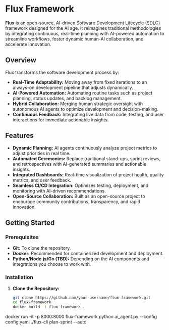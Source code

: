 # Flux Framework

**Flux** is an open-source, AI-driven Software Development Lifecycle (SDLC) framework designed for the AI age. It reimagines traditional methodologies by integrating continuous, real-time planning with AI-powered automation to streamline workflows, foster dynamic human-AI collaboration, and accelerate innovation.

## Overview

Flux transforms the software development process by:
- **Real-Time Adaptability:** Moving away from fixed iterations to an always-on development pipeline that adjusts dynamically.
- **AI-Powered Automation:** Automating routine tasks such as project planning, status updates, and backlog management.
- **Hybrid Collaboration:** Merging human strategic oversight with autonomous AI agents to optimize development and decision-making.
- **Continuous Feedback:** Integrating live data from code, testing, and user interactions for immediate actionable insights.

## Features

- **Dynamic Planning:** AI agents continuously analyze project metrics to adjust priorities in real time.
- **Automated Ceremonies:** Replace traditional stand-ups, sprint reviews, and retrospectives with AI-generated summaries and actionable insights.
- **Integrated Dashboards:** Real-time visualization of project health, quality metrics, and user feedback.
- **Seamless CI/CD Integration:** Optimizes testing, deployment, and monitoring with AI-driven recommendations.
- **Open-Source Collaboration:** Built as an open-source project to encourage community contributions, transparency, and rapid innovation.

## Getting Started

### Prerequisites

- **Git:** To clone the repository.
- **Docker:** Recommended for containerized development and deployment.
- **Python/Node.js/Go (TBD):** Depending on the AI components and integrations you choose to work with.

### Installation

1. **Clone the Repository:**
   ```bash
   git clone https://github.com/your-username/flux-framework.git
   cd flux-framework
   docker build -t flux-framework .
docker run -it -p 8000:8000 flux-framework
python ai_agent.py --config config.yaml
./flux-cli plan-sprint --auto
